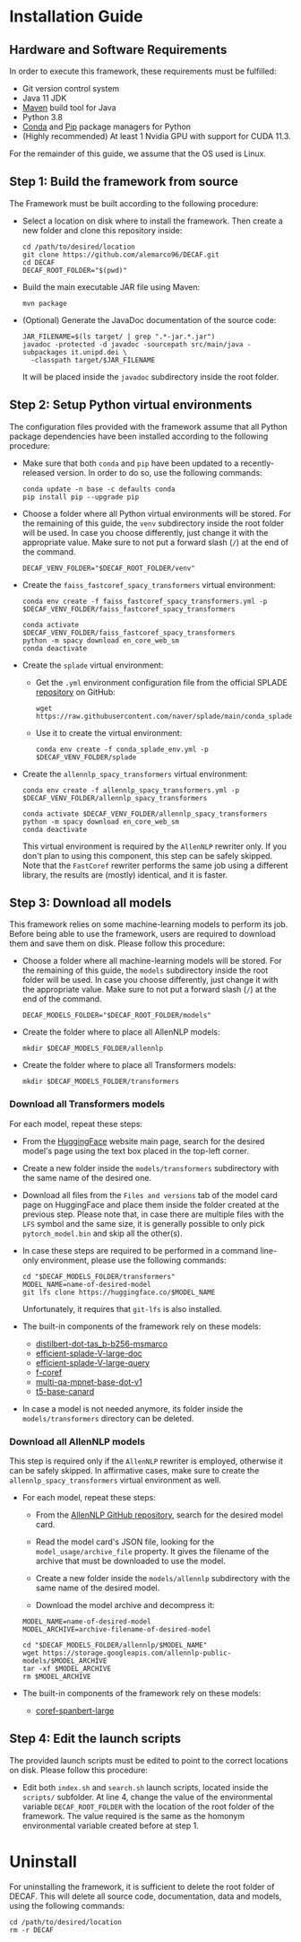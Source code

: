 # Installation Guide

## Hardware and Software Requirements

In order to execute this framework, these requirements must be fulfilled:
- Git version control system
- Java 11 JDK
- [Maven](https://maven.apache.org/) build tool for Java
- Python 3.8
- [Conda](https://conda.io/projects/conda/en/latest/index.html) and [Pip](https://pypi.org/project/pip/) package
  managers for Python
- (Highly recommended) At least 1 Nvidia GPU with support for CUDA 11.3.

For the remainder of this guide, we assume that the OS used is Linux.

## Step 1: Build the framework from source

The Framework must be built according to the following procedure:

- Select a location on disk where to install the framework. Then create a new folder and clone this repository inside:

  ```
  cd /path/to/desired/location
  git clone https://github.com/alemarco96/DECAF.git
  cd DECAF
  DECAF_ROOT_FOLDER="$(pwd)"
  ```

- Build the main executable JAR file using Maven:

  ```
  mvn package
  ```

- (Optional) Generate the JavaDoc documentation of the source code:

  ```
  JAR_FILENAME=$(ls target/ | grep ".*-jar.*.jar")
  javadoc -protected -d javadoc -sourcepath src/main/java -subpackages it.unipd.dei \
    -classpath target/$JAR_FILENAME
  ```

  It will be placed inside the `javadoc` subdirectory inside the root folder.

## Step 2: Setup Python virtual environments

The configuration files provided with the framework assume that all Python package dependencies have been installed
according to the following procedure:

- Make sure that both `conda` and `pip` have been updated to a recently-released version. In order to do so, use the
  following commands:
  ```
  conda update -n base -c defaults conda
  pip install pip --upgrade pip
  ```

- Choose a folder where all Python virtual environments will be stored. For the remaining of this guide, the `venv`
  subdirectory inside the root folder will be used. In case you choose differently, just change it with the appropriate
  value. Make sure to not put a forward slash (`/`) at the end of the command.

  ```
  DECAF_VENV_FOLDER="$DECAF_ROOT_FOLDER/venv"
  ```

- Create the `faiss_fastcoref_spacy_transformers` virtual environment:
  ```
  conda env create -f faiss_fastcoref_spacy_transformers.yml -p $DECAF_VENV_FOLDER/faiss_fastcoref_spacy_transformers
  
  conda activate $DECAF_VENV_FOLDER/faiss_fastcoref_spacy_transformers
  python -m spacy download en_core_web_sm
  conda deactivate
  ```

- Create the `splade` virtual environment:

  * Get the `.yml` environment configuration file from the official SPLADE [repository](https://github.com/naver/splade)
    on GitHub:
    ```
    wget https://raw.githubusercontent.com/naver/splade/main/conda_splade_env.yml
    ```

  * Use it to create the virtual environment:
    ```
    conda env create -f conda_splade_env.yml -p $DECAF_VENV_FOLDER/splade
    ```

- Create the `allennlp_spacy_transformers` virtual environment:
  ```
  conda env create -f allennlp_spacy_transformers.yml -p $DECAF_VENV_FOLDER/allennlp_spacy_transformers
  
  conda activate $DECAF_VENV_FOLDER/allennlp_spacy_transformers
  python -m spacy download en_core_web_sm
  conda deactivate
  ```
  
  This virtual environment is required by the `AllenNLP` rewriter only. If you don't plan to using this component,
  this step can be safely skipped. Note that the `FastCoref` rewriter performs the same job using a different library,
  the results are (mostly) identical, and it is faster.

## Step 3: Download all models

This framework relies on some machine-learning models to perform its job. Before being able to use the framework,
users are required to download them and save them on disk. Please follow this procedure:

- Choose a folder where all machine-learning models will be stored. For the remaining of this guide, the `models`
  subdirectory inside the root folder will be used. In case you choose differently, just change it with the appropriate
  value. Make sure to not put a forward slash (`/`) at the end of the command.
  ```
  DECAF_MODELS_FOLDER="$DECAF_ROOT_FOLDER/models"
  ```

- Create the folder where to place all AllenNLP models:

  ```
  mkdir $DECAF_MODELS_FOLDER/allennlp
  ```

- Create the folder where to place all Transformers models:

  ```
  mkdir $DECAF_MODELS_FOLDER/transformers
  ```

### Download all Transformers models

For each model, repeat these steps:

  * From the [HuggingFace](https://huggingface.co/) website main page, search for the desired model's page using the
    text box placed in the top-left corner.

  * Create a new folder inside the `models/transformers` subdirectory with the same name of the desired one.
  
  * Download all files from the `Files and versions` tab of the model card page on HuggingFace and place them inside
    the folder created at the previous step. Please note that, in case there are multiple files with the `LFS` symbol
    and the same size, it is generally possible to only pick `pytorch_model.bin` and skip all the other(s).

  * In case these steps are required to be performed in a command line-only environment, please use the following
    commands:
    ```
    cd "$DECAF_MODELS_FOLDER/transformers"
    MODEL_NAME=name-of-desired-model
    git lfs clone https://huggingface.co/$MODEL_NAME
    ```
    Unfortunately, it requires that `git-lfs` is also installed.


- The built-in components of the framework rely on these models:

  * [distilbert-dot-tas_b-b256-msmarco](https://huggingface.co/sebastian-hofstaetter/distilbert-dot-tas_b-b256-msmarco)
  * [efficient-splade-V-large-doc](https://huggingface.co/naver/efficient-splade-V-large-doc)
  * [efficient-splade-V-large-query](https://huggingface.co/naver/efficient-splade-V-large-query)
  * [f-coref](https://huggingface.co/biu-nlp/f-coref)
  * [multi-qa-mpnet-base-dot-v1](https://huggingface.co/sentence-transformers/multi-qa-mpnet-base-dot-v1)
  * [t5-base-canard](https://huggingface.co/castorini/t5-base-canard)


- In case a model is not needed anymore, its folder inside the `models/transformers` directory can be deleted.

### Download all AllenNLP models

This step is required only if the `AllenNLP` rewriter is employed, otherwise it can be safely skipped. In affirmative
cases, make sure to create the `allennlp_spacy_transformers` virtual environment as well.

- For each model, repeat these steps:

  * From the [AllenNLP GitHub repository](https://github.com/allenai/allennlp-models/tree/main/allennlp_models/modelcards),
    search for the desired model card.

  * Read the model card's JSON file, looking for the `model_usage/archive_file` property. It gives the filename of the
    archive that must be downloaded to use the model.

  * Create a new folder inside the `models/allennlp` subdirectory with the same name of the desired model.

  * Download the model archive and decompress it:

  ```
  MODEL_NAME=name-of-desired-model
  MODEL_ARCHIVE=archive-filename-of-desired-model
  
  cd "$DECAF_MODELS_FOLDER/allennlp/$MODEL_NAME"
  wget https://storage.googleapis.com/allennlp-public-models/$MODEL_ARCHIVE
  tar -xf $MODEL_ARCHIVE
  rm $MODEL_ARCHIVE
  ```

- The built-in components of the framework rely on these models:

  * [coref-spanbert-large](https://storage.googleapis.com/allennlp-public-models/coref-spanbert-large-2021.03.10.tar.gz)

## Step 4: Edit the launch scripts

The provided launch scripts must be edited to point to the correct locations on disk. Please follow this procedure:

- Edit both `index.sh` and `search.sh` launch scripts, located inside the `scripts/` subfolder. At line 4, change the
  value of the environmental variable `DECAF_ROOT_FOLDER` with the location of the root folder of the framework. The
  value required is the same as the homonym environmental variable created before at step 1.

# Uninstall

For uninstalling the framework, it is sufficient to delete the root folder of DECAF. This will delete all source code,
documentation, data and models, using the following commands:
```
cd /path/to/desired/location
rm -r DECAF
```

